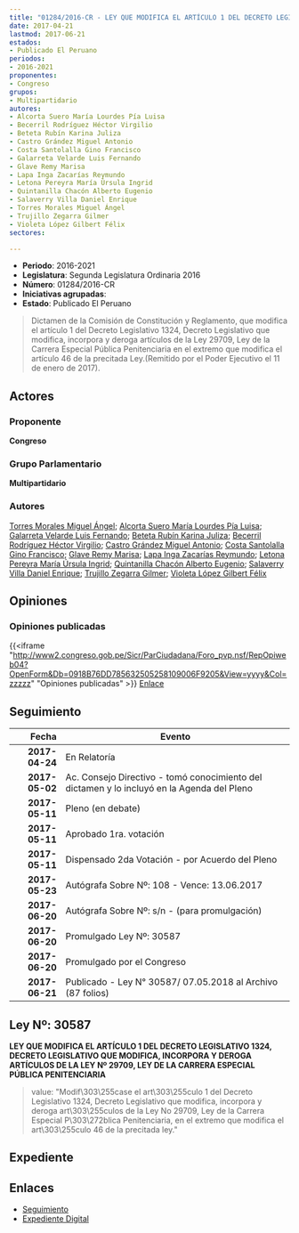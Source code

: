 ```yaml
---
title: "01284/2016-CR - LEY QUE MODIFICA EL ARTÍCULO 1 DEL DECRETO LEGISLATIVO 1324, DECRETO LEGISLATIVO QUE MODIFICA, INCORPORA Y DEROGA ARTÍCULOS DE LA LEY 29709, LEY DE LA CARRERA ESPECIAL PÚBLICA PENITENCIARIA"
date: 2017-04-21
lastmod: 2017-06-21
estados:
- Publicado El Peruano
periodos:
- 2016-2021
proponentes:
- Congreso
grupos:
- Multipartidario
autores:
- Alcorta Suero María Lourdes Pía Luisa
- Becerril Rodríguez Héctor Virgilio
- Beteta Rubín Karina Juliza
- Castro Grández Miguel Antonio
- Costa Santolalla Gino Francisco
- Galarreta Velarde Luis Fernando
- Glave Remy Marisa
- Lapa Inga Zacarías Reymundo
- Letona Pereyra María Úrsula Ingrid
- Quintanilla Chacón Alberto Eugenio
- Salaverry Villa Daniel Enrique
- Torres Morales Miguel Ángel
- Trujillo Zegarra Gilmer
- Violeta López Gilbert Félix
sectores:

---
```

- **Periodo**: 2016-2021
- **Legislatura**: Segunda Legislatura Ordinaria 2016
- **Número**: 01284/2016-CR
- **Iniciativas agrupadas**: 
- **Estado**: Publicado El Peruano

> Dictamen de la Comisión de Constitución y Reglamento, que modifica el artículo 1 del Decreto Legislativo 1324, Decreto Legislativo que modifica, incorpora y deroga artículos de la Ley 29709, Ley de la Carrera Especial Pública Penitenciaria en el extremo que modifica el artículo 46 de la precitada Ley.(Remitido por el Poder Ejecutivo el 11 de enero de 2017).


## Actores

### Proponente

**Congreso**

### Grupo Parlamentario

**Multipartidario**

### Autores

[Torres Morales Miguel Ángel](mailto:mailto:mtorresm@congreso.gob.pe); [Alcorta Suero María Lourdes Pía Luisa](mailto:mailto:lalcorta@congreso.gob.pe); [Galarreta Velarde Luis Fernando](mailto:mailto:lgalarreta@congreso.gob.pe); [Beteta Rubín Karina Juliza](mailto:mailto:kbeteta@congreso.gob.pe); [Becerril Rodríguez Héctor Virgilio](mailto:mailto:hbecerril@congreso.gob.pe); [Castro Grández Miguel Antonio](mailto:mailto:macastro@congreso.gob.pe); [Costa Santolalla Gino Francisco](mailto:mailto:gcosta@congreso.gob.pe); [Glave Remy Marisa](mailto:mailto:mglave@congreso.gob.pe); [Lapa Inga Zacarías Reymundo](mailto:mailto:zlapa@congreso.gob.pe); [Letona Pereyra María Úrsula Ingrid](mailto:mailto:mletona@congreso.gob.pe); [Quintanilla Chacón Alberto Eugenio](mailto:mailto:aquintanilla@congreso.gob.pe); [Salaverry Villa Daniel Enrique](mailto:mailto:dsalaverry@congreso.gob.pe); [Trujillo Zegarra Gilmer](mailto:mailto:gtrujilloz@congreso.gob.pe); [Violeta López Gilbert Félix](mailto:mailto:gvioleta@congreso.gob.pe)

## Opiniones

### Opiniones publicadas

{{<iframe "http://www2.congreso.gob.pe/Sicr/ParCiudadana/Foro_pvp.nsf/RepOpiweb04?OpenForm&Db=0918B76DD785632505258109006F9205&View=yyyy&Col=zzzzz" "Opiniones publicadas" >}}
[Enlace](http://www2.congreso.gob.pe/Sicr/ParCiudadana/Foro_pvp.nsf/RepOpiweb04?OpenForm&Db=0918B76DD785632505258109006F9205&View=yyyy&Col=zzzzz)


## Seguimiento

| Fecha | Evento |
|------:|--------|
| **2017-04-24** | En Relatoría |
| **2017-05-02** | Ac. Consejo Directivo - tomó conocimiento del dictamen y lo incluyó en la Agenda del Pleno |
| **2017-05-11** | Pleno (en debate) |
| **2017-05-11** | Aprobado 1ra. votación |
| **2017-05-11** | Dispensado 2da Votación - por Acuerdo del Pleno |
| **2017-05-23** | Autógrafa Sobre Nº: 108 - Vence: 13.06.2017 |
| **2017-06-20** | Autógrafa Sobre Nº: s/n - (para promulgación) |
| **2017-06-20** | Promulgado Ley Nº: 30587 |
| **2017-06-20** | Promulgado por el Congreso |
| **2017-06-21** | Publicado - Ley N° 30587/ 07.05.2018 al Archivo (87 folios) |

## Ley Nº: 30587

**LEY QUE MODIFICA EL ARTÍCULO 1 DEL DECRETO LEGISLATIVO 1324, DECRETO LEGISLATIVO QUE MODIFICA, INCORPORA Y DEROGA ARTÍCULOS DE LA LEY Nº 29709, LEY DE LA CARRERA ESPECIAL PÚBLICA PENITENCIARIA**

> value: "Modif\303\255case el art\303\255culo 1 del Decreto Legislativo 1324, Decreto Legislativo que modifica, incorpora y deroga art\303\255culos de la Ley No 29709, Ley de la Carrera Especial P\303\272blica Penitenciaria, en el extremo que modifica el art\303\255culo 46 de la precitada ley."


## Expediente

## Enlaces

- [Seguimiento](http://www2.congreso.gob.pe/Sicr/TraDocEstProc/CLProLey2016.nsf/f7fff46988ca05b1052578e100829cc7/28eb7e40bafbcdb10525810c0053de97?OpenDocument)
- [Expediente Digital](http://www2.congreso.gob.pe/Sicr/TraDocEstProc/Expvirt_2011.nsf/visbusqptramdoc1621/01284?opendocument)

